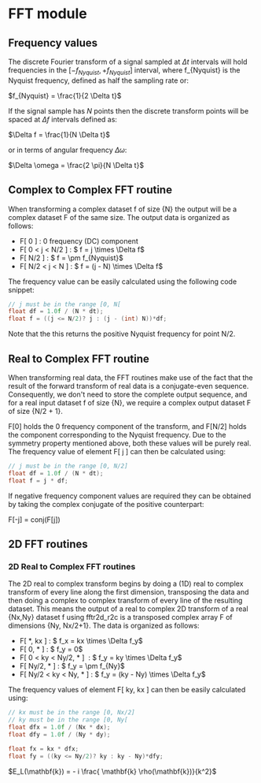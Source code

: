# FFT module

## Frequency values

The discrete Fourier transform of a signal sampled at $\Delta t$ intervals will hold frequencies in the $[-f_{Nyquist},+f_{Nyquist}]$ interval, where f_{Nyquist} is the Nyquist frequency, defined as half the sampling rate or:

$f_{Nyquist} = \frac{1}{2 \Delta t}$

If the signal sample has $N$ points then the discrete transform points will be spaced at $\Delta f$ intervals defined as:

$\Delta f = \frac{1}{N \Delta t}$

or in terms of angular frequency $\Delta \omega$:

$\Delta \omega = \frac{2 \pi}{N \Delta t}$

## Complex to Complex FFT routine

When transforming a complex dataset f of size {N} the output will be a complex dataset F of the same size. The output data is organized as follows:

* F[ 0 ] : 0 frequency (DC) component
* F[ 0 < j < N/2 ] : $ f = j \times \Delta f$
* F[ N/2 ] : $ f = \pm f_{Nyquist}$
* F[ N/2 < j < N ] : $ f = (j - N) \times \Delta f$

The frequency value can be easily calculated using the following code snippet:

```C
// j must be in the range [0, N[
float df = 1.0f / (N * dt);
float f = ((j <= N/2)? j : (j - (int) N))*df;
```

Note that the this returns the positive Nyquist frequency for point N/2.

## Real to Complex FFT routine

When transforming real data, the FFT routines make use of the fact that the result of the forward transform of real data is a conjugate-even sequence. Consequently, we don't need to store the complete output sequence, and for a real input dataset f of size {N}, we require a complex output dataset F of size {N/2 + 1}.

F[0] holds the 0 frequency component of the transform, and F[N/2] holds the component corresponding to the Nyquist frequency. Due to the symmetry property mentioned above, both these values will be purely real. The frequency value of element F[ j ] can then be calculated using:

```C
// j must be in the range [0, N/2]
float df = 1.0f / (N * dt);
float f = j * df;
```



If negative frequency component values are required they can be obtained by taking the complex conjugate of the positive counterpart:

F[-j] = conj(F[j])


## 2D FFT routines


### 2D Real to Complex FFT routines

The 2D real to complex transform begins by doing a (1D) real to complex transform of every line along the first dimension, transposing the data and then doing a complex to complex transform of every line of the resulting dataset. This means the output of a real to complex 2D transform of a real {Nx,Ny} dataset f using fftr2d_r2c is a transposed complex array F of dimensions {Ny, Nx/2+1}. The data is organized as follows:

* F[ *, kx ] : $ f_x = kx \times \Delta f_y$
* F[ 0, * ]              : $ f_y = 0$
* F[ 0 < ky < Ny/2, * ]  : $ f_y = ky \times \Delta f_y$
* F[ Ny/2, * ]           : $ f_y = \pm f_{Ny}$
* F[ Ny/2 < ky < Ny, * ] : $ f_y = (ky - Ny) \times \Delta f_y$

The frequency values of element F[ ky, kx ] can then be easily calculated using:

```C
// kx must be in the range [0, Nx/2]
// ky must be in the range [0, Ny[
float dfx = 1.0f / (Nx * dx);
float dfy = 1.0f / (Ny * dy);

float fx = kx * dfx;
float fy = ((ky <= Ny/2)? ky : ky - Ny)*dfy;
```


$E_L(\mathbf{k}) = - i \frac{ \mathbf{k} \rho(\mathbf{k})}{k^2}$
